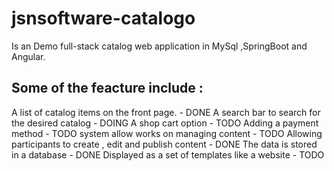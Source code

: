 # jsnsoftware-catalogo

Is an Demo full-stack catalog web application in MySql ,SpringBoot  and Angular.  

Some of the feacture include :
----------------------------------
A list of catalog items on the front page. - DONE 
A search bar to search for the desired catalog - DOING
A shop cart option - TODO
Adding a payment method - TODO
system allow works on managing content - TODO
Allowing participants to create , edit and publish content - DONE
The data is stored in a database - DONE
Displayed as a set of templates like a website - TODO
